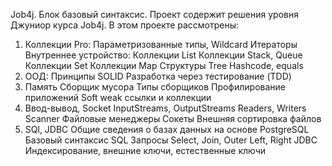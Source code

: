 Job4j. Блок базовый синтаксис.
Проект содержит решения уровня Джуниор курса Job4j. В этом проекте рассмотрены:

1. Коллекции Pro:
   Параметризованные типы, Wildcard
   Итераторы
   Внутреннее устройство:
   Коллекции List
   Коллекции Stack, Queue
   Коллекции Set
   Коллекции Map
   Структуры Tree
   Hashcode, equals
2. ООД:
   Принципы SOLID
   Разработка через тестирование (TDD)
3. Память
   Cборщик мусора
   Типы сборщиков
   Профилирование приложений
   Soft weak ссылки и коллекции
4. Ввод-вывод, Socket
   InputStreams, OutputStreams
   Readers, Writers
   Scanner
   Файловые менеджеры
   Сокеты
   Внешняя сортировка файлов
5. SQl, JDBC
   Общие сведения о базах данных на основе PostgreSQL
   Базовый синтаксис SQL
   Запросы Select, Join, Outer Left, Right
   JDBC
   Индексирование, внешние ключи, естественные ключи